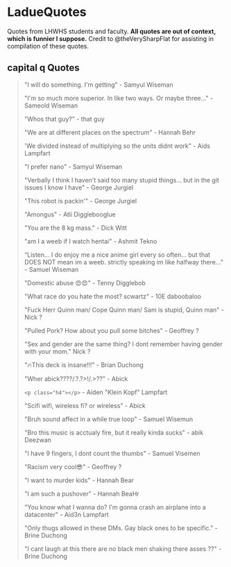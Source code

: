 # LadueQuotes
 Quotes from LHWHS students and faculty. **All quotes are out of context, which is funnier I suppose.** Credit to @theVerySharpFlat for assisting in compilation of these quotes.
## capital q Quotes
> "I will do something. I'm getting" - Samyul Wiseman
> 
> "I'm so much more superior. In like two ways. Or maybe three..." - Sameold Wiseman
>
> "Whos that guy?" - that guy
> 
> "We are at different places on the spectrum" - Hannah Behr
> 
> 'We divided instead of multiplying so the units didnt work" - Aids Lampfart
> 
> "I prefer nano" - Samyul Wiseman
> 
> "Verbally I think I haven't said too many stupid things... but in the git issues I know I have" - George Jurgiel
> 
> "This robot is packin'" - George Jurgiel
>
> "Amongus" - Atli Digglebooglue
>
> "You are the 8 kg mass." - Dick Witt
> 
> "am I a weeb if I watch hentai" - Ashmit Tekno
> 
> “Listen… I do enjoy me a nice anime girl every so often… but that DOES NOT mean im a weeb. strictly speaking im like halfway there…” - Samuel Wiseman
> 
> "Domestic abuse 😍😍" - Tenny Digglebob
> 
> "What race do you hate the most? scwartz" - 10E daboobaloo
> 
> "Fuck Herr Quinn man/ Cope Quinn man/ Sam is stupid, Quinn man" - Nick ?
> 
> "Pulled Pork? How about you pull some bitches" - Geoffrey ?
> 
> "Sex and gender are the same thing? I dont remember having gender with your mom." Nick ?
> 
> "🔥This deck is insane!!!" - Brian Duchong
> 
> "Wher abick????/.?.?>!/.>??" - Abick
> 
> `<p class="h4"></p>` - Aiden "Klein Kopf" Lampfart
> 
> "Scifi wifi, wireless fi? or wireless" - Abick
> 
> "Bruh sound affect in a while true loop" - Samuel Wisemun
> 
>  "Bro this music is acctualy fire, but it really kinda sucks" - abik Deezwan
>  
>  "I have 9 fingers, I dont count the thumbs" - Samuel Visemen
>  
>  "Racism very cool😎" - Geoffrey ?
>  
>  "I want to murder kids" - Hannah Bear
>  
>  "I am such a pushover" - Hannah BeaHr
>  
>  "You know what I wanna do? I'm gonna crash an airplane into a datacenter" - Aid3n Lampfart
>  
>  "Only thugs allowed in these DMs. Gay black ones to be specific." - Brine Duchong
>  
>  "I cant laugh at this there are no black men shaking there asses ??" - Brine Duchong
